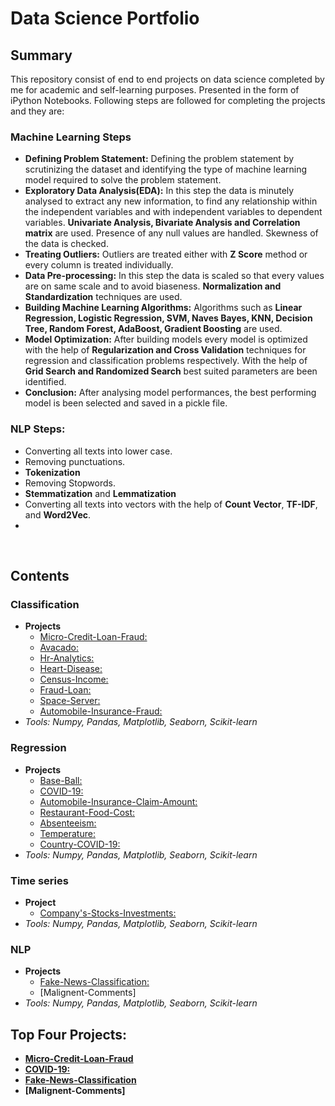 # Data Science Portfolio
## Summary
This repository consist of end to end projects on data science completed by me for academic and self-learning purposes. Presented in the form of iPython Notebooks. Following steps are followed for completing the projects and they are:
### Machine Learning Steps
- **Defining Problem Statement:** Defining the problem statement by scrutinizing the dataset and identifying the type of machine learning model required to solve the problem statement.
- **Exploratory Data Analysis(EDA):** In this step the data is minutely analysed to extract any new information, to find any relationship within the independent variables and with independent variables to dependent variables. **Univariate Analysis, Bivariate Analysis and Correlation matrix** are used. Presence of any null values are handled. Skewness of the data is checked.
- **Treating Outliers:** Outliers are treated either with **Z Score** method or every column is treated individually.
- **Data Pre-processing:** In this step the data is scaled so that every values are on same scale and to avoid biaseness. **Normalization and Standardization** techniques are used.
- **Building Machine Learning Algorithms:** Algorithms such as **Linear** **Regression, Logistic Regression, SVM, Naves Bayes, KNN, Decision Tree, Random Forest, AdaBoost, Gradient Boosting** are used.
- **Model Optimization:** After building models every model is optimized with the help of **Regularization and Cross Validation** techniques for regression and classification problems respectively. With the help of **Grid Search and Randomized Search** best suited parameters are been identified.
- **Conclusion:** After analysing model performances, the best performing model is been selected and saved in a pickle file.
### NLP Steps:
- Converting all texts into lower case.
- Removing punctuations.
- **Tokenization**
- Removing Stopwords.
- **Stemmatization** and **Lemmatization**
- Converting all texts into vectors with the help of **Count Vector**, **TF-IDF**, and **Word2Vec**.
- 
&nbsp;
&nbsp;

## Contents
### Classification
- **Projects**
  - [Micro-Credit-Loan-Fraud:](https://github.com/ria1994maitra/Project-Porfolio/blob/main/Classification/Micro_credit_final_submission.ipynb)
  - [Avacado:](https://github.com/ria1994maitra/Project-Porfolio/blob/main/Classification/Project_3_avocado.ipynb)
  - [Hr-Analytics:](https://github.com/ria1994maitra/Project-Porfolio/blob/main/Classification/Project_4_hr_attrition.ipynb)
  - [Heart-Disease:](https://github.com/ria1994maitra/Project-Porfolio/blob/main/Classification/Project_5_Heart_Disease.ipynb)
  - [Census-Income:](https://github.com/ria1994maitra/Project-Porfolio/blob/main/Classification/Project_6_Salary.ipynb)
  - [Fraud-Loan:](https://github.com/ria1994maitra/Project-Porfolio/blob/main/Classification/Project_7_Fraud%20_Loan_Prediction.ipynb)
  - [Space-Server:](https://github.com/ria1994maitra/Project-Porfolio/blob/main/Classification/Project_8_Sky_Survey.ipynb)
  - [Automobile-Insurance-Fraud:](Colab.research.google.com/drive/1GFAi1kY3LLj1fDQrjTUbsC376gzuhWmV#scrollTo=3a-fg2P5z9bG)
- *Tools:* *Numpy,* *Pandas,* *Matplotlib,* *Seaborn,* *Scikit-learn*
&nbsp;

### Regression
- **Projects**
  - [Base-Ball:](https://github.com/ria1994maitra/Project-Porfolio/blob/main/Regression/project_2_baseball.ipynb)
  - [COVID-19:](https://github.com/ria1994maitra/Project-Porfolio/blob/main/Regression/Project_18(covid).ipynb)
  - [Automobile-Insurance-Claim-Amount:](https://github.com/ria1994maitra/Project-Porfolio/blob/main/Regression/Project_11_Auto_insurance_claim_amount.ipynb)
  - [Restaurant-Food-Cost:](https://github.com/ria1994maitra/Project-Porfolio/blob/main/Regression/Project_14_restaurant_food_cost-Copy1.ipynb)
  - [Absenteeism:](https://github.com/ria1994maitra/Project-Porfolio/blob/main/Regression/Project_16_Absenteeism.ipynb)
  - [Temperature:](https://github.com/ria1994maitra/Project-Porfolio/blob/main/Regression/Project_17.ipynb)
  - [Country-COVID-19:](https://github.com/ria1994maitra/Project-Porfolio/blob/main/Regression/Project_18(covid).ipynb)
- *Tools:* *Numpy,* *Pandas,* *Matplotlib,* *Seaborn,* *Scikit-learn*
&nbsp;

### Time series
- **Project**
  - [Company's-Stocks-Investments:](https://github.com/ria1994maitra/Project-Porfolio/blob/main/Time%20Series/Company_Stock_project(part_3).ipynb)
- *Tools:* *Numpy,* *Pandas,* *Matplotlib,* *Seaborn,* *Scikit-learn*
&nbsp;

### NLP
- **Projects**
  - [Fake-News-Classification:](https://github.com/ria1994maitra/Project-Porfolio/blob/main/NLP/Fake_news_project(final).ipynb)
  - [Malignent-Comments]
- *Tools:* *Numpy,* *Pandas,* *Matplotlib,* *Seaborn,* *Scikit-learn*
&nbsp;

## Top Four Projects:
- **[Micro-Credit-Loan-Fraud](https://github.com/ria1994maitra/Project-Porfolio/blob/main/Classification/Micro_credit_final_submission.ipynb)**
- **[COVID-19:](https://github.com/ria1994maitra/Project-Porfolio/blob/main/Regression/Project_18(covid).ipynb)**
- **[Fake-News-Classification](https://github.com/ria1994maitra/Project-Porfolio/blob/main/NLP/Fake_news_project(final).ipynb)**
- **[Malignent-Comments]**
